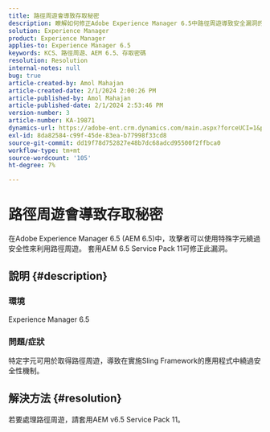 ```yaml
---
title: 路徑周遊會導致存取秘密
description: 瞭解如何修正Adobe Experience Manager 6.5中路徑周遊導致安全漏洞的問題。 套用Service Pack 11
solution: Experience Manager
product: Experience Manager
applies-to: Experience Manager 6.5
keywords: KCS、路徑周遊、AEM 6.5、存取密碼
resolution: Resolution
internal-notes: null
bug: true
article-created-by: Amol Mahajan
article-created-date: 2/1/2024 2:00:26 PM
article-published-by: Amol Mahajan
article-published-date: 2/1/2024 2:53:46 PM
version-number: 3
article-number: KA-19871
dynamics-url: https://adobe-ent.crm.dynamics.com/main.aspx?forceUCI=1&pagetype=entityrecord&etn=knowledgearticle&id=5e44cd3b-0ac1-ee11-9079-6045bd0065f9
exl-id: 8da82584-c99f-45de-83ea-b77998f33cd8
source-git-commit: dd19f78d752827e48b7dc68adcd95500f2ffbca0
workflow-type: tm+mt
source-wordcount: '105'
ht-degree: 7%

---
```


# 路徑周遊會導致存取秘密


在Adobe Experience Manager 6.5 (AEM 6.5)中，攻擊者可以使用特殊字元繞過安全性來利用路徑周遊。 套用AEM 6.5 Service Pack 11可修正此漏洞。

## 說明 {#description}


### <b>環境</b>

Experience Manager 6.5



### <b>問題/症狀</b>

特定字元可用於取得路徑周遊，導致在實施Sling Framework的應用程式中繞過安全性機制。


## 解決方法 {#resolution}

若要處理路徑周遊，請套用AEM v6.5 Service Pack 11。
